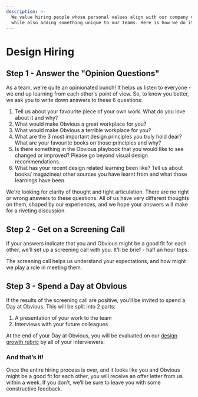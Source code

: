 ```yaml
---
description: >-
  We value hiring people whose personal values align with our company values,
  while also adding something unique to our teams. Here is how we do it.
---
```


# Design Hiring

## Step 1 -  Answer the "Opinion Questions"

As a team, we're quite an opinionated bunch! It helps us listen to everyone - we end up learning from each other's point of view. So, to know you better, we ask you to write down answers to these 6 questions:

1. Tell us about your favourite piece of your own work. What do you love about it and why? 
2. What would make Obvious a great workplace for you? 
3. What would make Obvious a terrible workplace for you? 
4. What are the 3 most important design principles you truly hold dear? What are your favourite books on those principles and why? 
5. Is there something in the Obvious playbook that you would like to see changed or improved? Please go beyond visual design recommendations.
6. What has your recent design related learning been like? Tell us about books/ magazines/ other sources you have learnt from and what those learnings have been.

We're looking for clarity of thought and tight articulation. There are no right or wrong answers to these questions. All of us have very different thoughts on them, shaped by our experiences, and we hope your answers will make for a riveting discussion.

## Step 2 - Get on a Screening Call

If your answers indicate that you and Obvious might be a good fit for each other, we’ll set up a screening call with you. It’ll be brief - half an hour tops. 

The screening call helps us understand your expectations, and how might we play a role in meeting them.  

## Step 3 - Spend a Day at Obvious 

If the results of the screening call are positive, you’ll be invited to spend a Day at Obvious. This will be split into 2 parts: 

1. A presentation of your work to the team
2. Interviews with your future colleagues 

At the end of your Day at Obvious, you will be evaluated on our [design growth rubric](https://playbook.obvious.in/career-growth/design-growth-framework) by all of your interviewers. 

### And that’s it! 

Once the entire hiring process is over, and it looks like you and Obvious might be a good fit for each other, you will receive an offer letter from us within a week. If you don’t, we’ll be sure to leave you with some  constructive feedback.  


